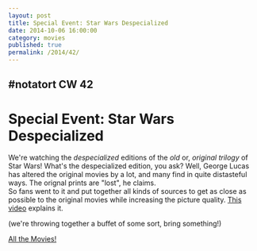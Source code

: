 ```yaml
---
layout: post
title: Special Event: Star Wars Despecialized
date: 2014-10-06 16:00:00
category: movies
published: true
permalink: /2014/42/
---
```


## \#notatort CW 42
# Special Event: Star Wars Despecialized

We're watching the *despecialized* editions of the *old* or, *original trilogy* of Star Wars! What's the despecialized edition, you ask? Well, George Lucas has altered the original movies by a lot, and many find in quite distasteful ways. The orignal prints are "lost", he claims.  
So fans went to it and put together all kinds of sources to get as close as possible to the original movies while increasing the picture quality. [This video](https://www.youtube.com/watch?v=dHfLX_TMduY) explains it.

(we're throwing together a buffet of some sort, bring something!)

[All the Movies!](http://notatort.com/allthemovies/)

<!--include jquery & backstretch-->

<script type="text/javascript" src="https://ajax.googleapis.com/ajax/libs/jquery/1.7.2/jquery.min.js"></script>

<script type="text/javascript" src="http://notatort.com/jquery.backstretch.min.js"></script>

<script type="text/javascript">

$(function(){

     $(window).resize(function(){
     
         if($(this).width() >= 767){
         
             $.backstretch("http://notatort.com/bg1442.jpg", {speed: 150});
             
         }
         
      })
      
      .resize();//trigger resize on page load
      
});

</script>